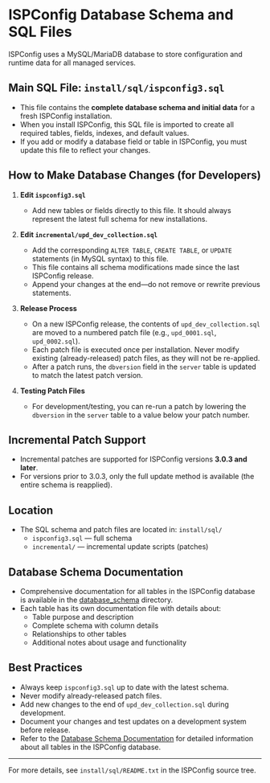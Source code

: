 # ISPConfig Database Schema and SQL Files

ISPConfig uses a MySQL/MariaDB database to store configuration and runtime data for all managed services.

## Main SQL File: `install/sql/ispconfig3.sql`
- This file contains the **complete database schema and initial data** for a fresh ISPConfig installation.
- When you install ISPConfig, this SQL file is imported to create all required tables, fields, indexes, and default values.
- If you add or modify a database field or table in ISPConfig, you must update this file to reflect your changes.

## How to Make Database Changes (for Developers)

1. **Edit `ispconfig3.sql`**
   - Add new tables or fields directly to this file. It should always represent the latest full schema for new installations.

2. **Edit `incremental/upd_dev_collection.sql`**
   - Add the corresponding `ALTER TABLE`, `CREATE TABLE`, or `UPDATE` statements (in MySQL syntax) to this file.
   - This file contains all schema modifications made since the last ISPConfig release.
   - Append your changes at the end—do not remove or rewrite previous statements.

3. **Release Process**
   - On a new ISPConfig release, the contents of `upd_dev_collection.sql` are moved to a numbered patch file (e.g., `upd_0001.sql`, `upd_0002.sql`).
   - Each patch file is executed once per installation. Never modify existing (already-released) patch files, as they will not be re-applied.
   - After a patch runs, the `dbversion` field in the `server` table is updated to match the latest patch version.

4. **Testing Patch Files**
   - For development/testing, you can re-run a patch by lowering the `dbversion` in the `server` table to a value below your patch number.

## Incremental Patch Support
- Incremental patches are supported for ISPConfig versions **3.0.3 and later**.
- For versions prior to 3.0.3, only the full update method is available (the entire schema is reapplied).

## Location
- The SQL schema and patch files are located in: `install/sql/`
    - `ispconfig3.sql` — full schema
    - `incremental/` — incremental update scripts (patches)

## Database Schema Documentation
- Comprehensive documentation for all tables in the ISPConfig database is available in the [database_schema](database_schema/index.md) directory.
- Each table has its own documentation file with details about:
  - Table purpose and description
  - Complete schema with column details
  - Relationships to other tables
  - Additional notes about usage and functionality

## Best Practices
- Always keep `ispconfig3.sql` up to date with the latest schema.
- Never modify already-released patch files.
- Add new changes to the end of `upd_dev_collection.sql` during development.
- Document your changes and test updates on a development system before release.
- Refer to the [Database Schema Documentation](database_schema/index.md) for detailed information about all tables in the ISPConfig database.

---

For more details, see `install/sql/README.txt` in the ISPConfig source tree.
